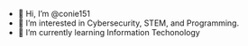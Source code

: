 - 👋 Hi, I’m @conie151
- 👀 I’m interested in Cybersecurity, STEM, and Programming.
- 🌱 I’m currently learning Information Techonology

<!---
conie151/conie151 is a ✨ special ✨ repository because its `README.md` (this file) appears on your GitHub profile.
You can click the Preview link to take a look at your changes.
--->

